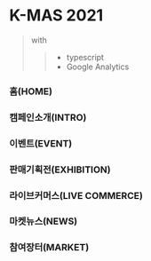 # K-MAS 2021

> with
>
> > - typescript
> > - Google Analytics

### 홈(HOME)

### 캠페인소개(INTRO)

### 이벤트(EVENT)

### 판매기획전(EXHIBITION)

### 라이브커머스(LIVE COMMERCE)

### 마켓뉴스(NEWS)

### 참여장터(MARKET)
